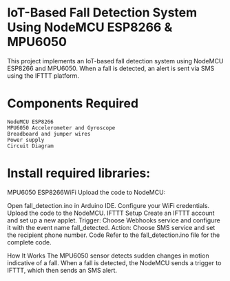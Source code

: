 # IoT-Based Fall Detection System Using NodeMCU ESP8266 & MPU6050
This project implements an IoT-based fall detection system using NodeMCU ESP8266 and MPU6050. When a fall is detected, an alert is sent via SMS using the IFTTT platform.

# Components Required
    NodeMCU ESP8266
    MPU6050 Accelerometer and Gyroscope
    Breadboard and jumper wires
    Power supply
    Circuit Diagram

# Install required libraries:
MPU6050
ESP8266WiFi
Upload the code to NodeMCU:

Open fall_detection.ino in Arduino IDE.
Configure your WiFi credentials.
Upload the code to the NodeMCU.
IFTTT Setup
Create an IFTTT account and set up a new applet.
Trigger: Choose Webhooks service and configure it with the event name fall_detected.
Action: Choose SMS service and set the recipient phone number.
Code
Refer to the fall_detection.ino file for the complete code.

How It Works
The MPU6050 sensor detects sudden changes in motion indicative of a fall. When a fall is detected, the NodeMCU sends a trigger to IFTTT, which then sends an SMS alert.
